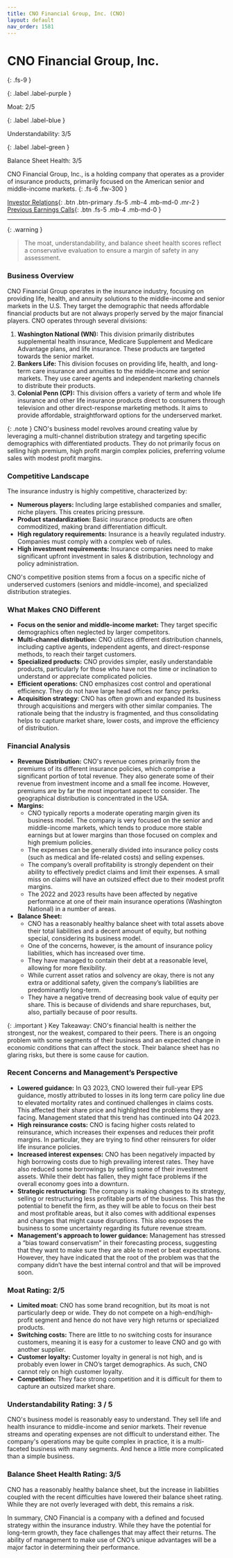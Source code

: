 ```yaml
---
title: CNO Financial Group, Inc. (CNO)
layout: default
nav_order: 1581
---
```


# CNO Financial Group, Inc.
{: .fs-9 }

{: .label .label-purple }

Moat: 2/5

{: .label .label-blue }

Understandability: 3/5

{: .label .label-green }

Balance Sheet Health: 3/5

CNO Financial Group, Inc., is a holding company that operates as a provider of insurance products, primarily focused on the American senior and middle-income markets.
{: .fs-6 .fw-300 }

[Investor Relations](https://www.google.com/search?q=CNO+investor+relations){: .btn .btn-primary .fs-5 .mb-4 .mb-md-0 .mr-2 }
[Previous Earnings Calls](https://discountingcashflows.com/company/CNO/transcripts/){: .btn .fs-5 .mb-4 .mb-md-0 }

---

{: .warning }
>The moat, understandability, and balance sheet health scores reflect a conservative evaluation to ensure a margin of safety in any assessment.



### Business Overview

CNO Financial Group operates in the insurance industry, focusing on providing life, health, and annuity solutions to the middle-income and senior markets in the U.S. They target the demographic that needs affordable financial products but are not always properly served by the major financial players. CNO operates through several divisions:

1. **Washington National (WN):** This division primarily distributes supplemental health insurance, Medicare Supplement and Medicare Advantage plans, and life insurance. These products are targeted towards the senior market.
2. **Bankers Life:** This division focuses on providing life, health, and long-term care insurance and annuities to the middle-income and senior markets. They use career agents and independent marketing channels to distribute their products.
3. **Colonial Penn (CP):** This division offers a variety of term and whole life insurance and other life insurance products direct to consumers through television and other direct-response marketing methods. It aims to provide affordable, straightforward options for the underserved market.

{: .note }
CNO's business model revolves around creating value by leveraging a multi-channel distribution strategy and targeting specific demographics with differentiated products. They do not primarily focus on selling high premium, high profit margin complex policies, preferring volume sales with modest profit margins.

### Competitive Landscape

The insurance industry is highly competitive, characterized by:

*   **Numerous players:** Including large established companies and smaller, niche players. This creates pricing pressure.
*   **Product standardization:** Basic insurance products are often commoditized, making brand differentiation difficult.
*   **High regulatory requirements:** Insurance is a heavily regulated industry. Companies must comply with a complex web of rules.
*   **High investment requirements:** Insurance companies need to make significant upfront investment in sales & distribution, technology and policy administration.

CNO's competitive position stems from a focus on a specific niche of underserved customers (seniors and middle-income), and specialized distribution strategies.

### What Makes CNO Different

*   **Focus on the senior and middle-income market:** They target specific demographics often neglected by larger competitors.
*   **Multi-channel distribution:** CNO utilizes different distribution channels, including captive agents, independent agents, and direct-response methods, to reach their target customers.
*   **Specialized products:** CNO provides simpler, easily understandable products, particularly for those who have not the time or inclination to understand or appreciate complicated policies.
*   **Efficient operations:** CNO emphasizes cost control and operational efficiency. They do not have large head offices nor fancy perks.
*   **Acquisition strategy**: CNO has often grown and expanded its business through acquisitions and mergers with other similar companies. The rationale being that the industry is fragmented, and thus consolidating helps to capture market share, lower costs, and improve the efficiency of distribution.

### Financial Analysis

*   **Revenue Distribution:** CNO's revenue comes primarily from the premiums of its different insurance policies, which comprise a significant portion of total revenue. They also generate some of their revenue from investment income and a small fee income. However, premiums are by far the most important aspect to consider. The geographical distribution is concentrated in the USA.
*   **Margins:**
    *   CNO typically reports a moderate operating margin given its business model. The company is very focused on the senior and middle-income markets, which tends to produce more stable earnings but at lower margins than those focused on complex and high premium policies.
    *   The expenses can be generally divided into insurance policy costs (such as medical and life-related costs) and selling expenses.
    *   The company’s overall profitability is strongly dependent on their ability to effectively predict claims and limit their expenses. A small miss on claims will have an outsized effect due to their modest profit margins.
    *   The 2022 and 2023 results have been affected by negative performance at one of their main insurance operations (Washington National) in a number of areas.
*   **Balance Sheet:**
    *   CNO has a reasonably healthy balance sheet with total assets above their total liabilities and a decent amount of equity, but nothing special, considering its business model.
    *   One of the concerns, however, is the amount of insurance policy liabilities, which has increased over time.
    *   They have managed to contain their debt at a reasonable level, allowing for more flexibility.
    *   While current asset ratios and solvency are okay, there is not any extra or additional safety, given the company’s liabilities are predominantly long-term.
    *   They have a negative trend of decreasing book value of equity per share. This is because of dividends and share repurchases, but, also, partially because of poor results.

{: .important }
Key Takeaway: CNO's financial health is neither the strongest, nor the weakest, compared to their peers. There is an ongoing problem with some segments of their business and an expected change in economic conditions that can affect the stock. Their balance sheet has no glaring risks, but there is some cause for caution.

### Recent Concerns and Management’s Perspective

*   **Lowered guidance:** In Q3 2023, CNO lowered their full-year EPS guidance, mostly attributed to losses in its long term care policy line due to elevated mortality rates and continued challenges in claims costs. This affected their share price and highlighted the problems they are facing. Management stated that this trend has continued into Q4 2023.
*  **High reinsurance costs:** CNO is facing higher costs related to reinsurance, which increases their expenses and reduces their profit margins. In particular, they are trying to find other reinsurers for older life insurance policies.
*   **Increased interest expenses:** CNO has been negatively impacted by high borrowing costs due to high prevailing interest rates. They have also reduced some borrowings by selling some of their investment assets. While their debt has fallen, they might face problems if the overall economy goes into a downturn.
*   **Strategic restructuring:** The company is making changes to its strategy, selling or restructuring less profitable parts of the business. This has the potential to benefit the firm, as they will be able to focus on their best and most profitable areas, but it also comes with additional expenses and changes that might cause disruptions. This also exposes the business to some uncertainty regarding its future revenue stream.
*   **Management's approach to lower guidance:** Management has stressed a “bias toward conservatism” in their forecasting process, suggesting that they want to make sure they are able to meet or beat expectations. However, they have indicated that the root of the problem was that the company didn’t have the best internal control and that will be improved soon.

### Moat Rating: 2/5

*   **Limited moat:** CNO has some brand recognition, but its moat is not particularly deep or wide. They do not compete on a high-end/high-profit segment and hence do not have very high returns or specialized products.
*   **Switching costs:** There are little to no switching costs for insurance customers, meaning it is easy for a customer to leave CNO and go with another supplier.
*   **Customer loyalty:** Customer loyalty in general is not high, and is probably even lower in CNO’s target demographics. As such, CNO cannot rely on high customer loyalty.
*   **Competition:** They face strong competition and it is difficult for them to capture an outsized market share.

### Understandability Rating: 3 / 5
CNO's business model is reasonably easy to understand. They sell life and health insurance to middle-income and senior markets. Their revenue streams and operating expenses are not difficult to understand either. The company's operations may be quite complex in practice, it is a multi-faceted business with many segments. And hence a little more complicated than a simple business.

### Balance Sheet Health Rating: 3/5
CNO has a reasonably healthy balance sheet, but the increase in liabilities coupled with the recent difficulties have lowered their balance sheet rating. While they are not overly leveraged with debt, this remains a risk.
 
In summary, CNO Financial is a company with a defined and focused strategy within the insurance industry. While they have the potential for long-term growth, they face challenges that may affect their returns. The ability of management to make use of CNO’s unique advantages will be a major factor in determining their performance.